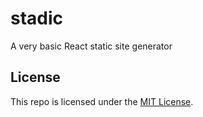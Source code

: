 # stadic

A very basic React static site generator

## License

This repo is licensed under the [MIT License](LICENSE).